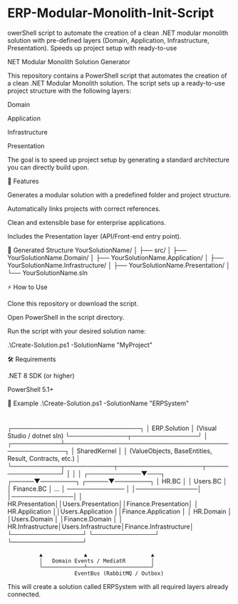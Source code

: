 # ERP-Modular-Monolith-Init-Script
owerShell script to automate the creation of a clean .NET modular monolith solution with pre-defined layers (Domain, Application, Infrastructure, Presentation). Speeds up project setup with ready-to-use

NET Modular Monolith Solution Generator

This repository contains a PowerShell script that automates the creation of a clean .NET Modular Monolith solution.
The script sets up a ready-to-use project structure with the following layers:

Domain

Application

Infrastructure

Presentation

The goal is to speed up project setup by generating a standard architecture you can directly build upon.

🚀 Features

Generates a modular solution with a predefined folder and project structure.

Automatically links projects with correct references.

Clean and extensible base for enterprise applications.

Includes the Presentation layer (API/Front-end entry point).

📂 Generated Structure
YourSolutionName/
│
├── src/
│   ├── YourSolutionName.Domain/
│   ├── YourSolutionName.Application/
│   ├── YourSolutionName.Infrastructure/
│   ├── YourSolutionName.Presentation/
│
└── YourSolutionName.sln

⚡ How to Use

Clone this repository or download the script.

Open PowerShell in the script directory.

Run the script with your desired solution name:

.\Create-Solution.ps1 -SolutionName "MyProject"

🛠 Requirements

.NET 8 SDK (or higher)

PowerShell 5.1+

📌 Example
.\Create-Solution.ps1 -SolutionName "ERPSystem"
#
┌─────────────────────────────┐
│        ERP.Solution         │  (Visual Studio / dotnet sln)
└─────────────┬───────────────┘
              │
  ┌───────────┴──────────────────────────────────────────────────┐
  │                        SharedKernel                         │
  │  (ValueObjects, BaseEntities, Result<T>, Contracts, etc.)    │
  └───────────┬───────────┬───────────────────┬─────────────────┘
              │           │                   │
 ┌────────────▼───┐ ┌─────▼────────┐   ┌─────▼────────┐
 │   HR.BC        │ │   Users.BC   │   │  Finance.BC  │   … 
 │  ───────────── │ │──────────────│   │──────────────│
 │  HR.Presentation││Users.Presentation││Finance.Presentation│
 │  HR.Application ││Users.Application ││Finance.Application │
 │  HR.Domain     │ │Users.Domain     │ │Finance.Domain     │
 │  HR.Infrastructure│Users.Infrastructure│Finance.Infrastructure│
 └────────────────┘ └──────────────┘   └────────────────┘

              ▲             ▲                    ▲
              │   Domain Events / MediatR        │
              └─────────────┴────────────────────┘
                         EventBus (RabbitMQ / Outbox)



This will create a solution called ERPSystem with all required layers already connected.
